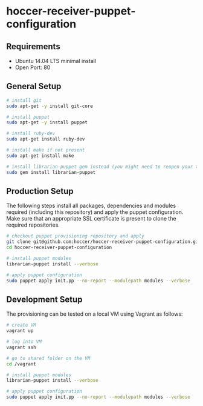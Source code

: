 hoccer-receiver-puppet-configuration
===========================

## Requirements

* Ubuntu 14.04 LTS minimal install
* Open Port: 80

## General Setup

```bash
# install git 
sudo apt-get -y install git-core

# install puppet
sudo apt-get -y install puppet

# install ruby-dev
sudo apt-get install ruby-dev

# install make if not present
sudo apt-get install make

# install librarian-puppet gem instead (you might need to reopen your terminal afterwards)
sudo gem install librarian-puppet
```

## Production Setup

The following steps install all packages, dependencies and modules required (including this repository) and apply the puppet configuration. Make sure that an appropriate SSL certificate is present to clone the required repositories.

```bash
# checkout puppet provisioning repository and apply
git clone git@github.com:hoccer/hoccer-receiver-puppet-configuration.git
cd hoccer-receiver-puppet-configuration

# install puppet modules
librarian-puppet install --verbose

# apply puppet configuration
sudo puppet apply init.pp --no-report --modulepath modules --verbose

```

## Development Setup

The provisioning can be tested on a local VM using Vagrant as follows:

```bash
# create VM
vagrant up

# log into VM
vagrant ssh

# go to shared folder on the VM
cd /vagrant

# install puppet modules
librarian-puppet install --verbose

# apply puppet configuration
sudo puppet apply init.pp --no-report --modulepath modules --verbose
```
